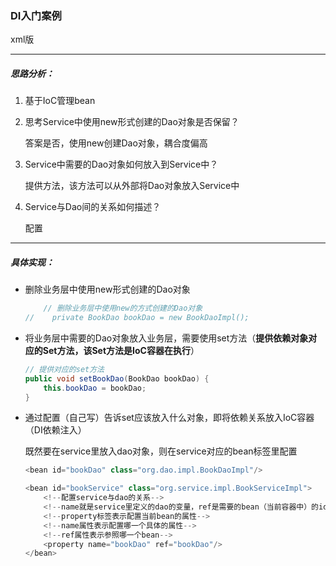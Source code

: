 ### DI入门案例

xml版

---------------

##### 思路分析：

1. 基于IoC管理bean

2. 思考Service中使用new形式创建的Dao对象是否保留？

   答案是否，使用new创建Dao对象，耦合度偏高

3. Service中需要的Dao对象如何放入到Service中？

   提供方法，该方法可以从外部将Dao对象放入Service中

4. Service与Dao间的关系如何描述？

   配置

-----------

##### 具体实现：

- 删除业务层中使用new形式创建的Dao对象

  ```java
      // 删除业务层中使用new的方式创建的Dao对象
  //    private BookDao bookDao = new BookDaoImpl();
  ```

- 将业务层中需要的Dao对象放入业务层，需要使用set方法（**提供依赖对象对应的Set方法，该Set方法是IoC容器在执行**）

  ```java
  // 提供对应的set方法
  public void setBookDao(BookDao bookDao) {
      this.bookDao = bookDao;
  }
  ```

- 通过配置（自己写）告诉set应该放入什么对象，即将依赖关系放入IoC容器（DI依赖注入）

  既然要在service里放入dao对象，则在service对应的bean标签里配置

  ```java
  <bean id="bookDao" class="org.dao.impl.BookDaoImpl"/>
  
  <bean id="bookService" class="org.service.impl.BookServiceImpl">
      <!--配置service与dao的关系-->
      <!--name就是service里定义的dao的变量，ref是需要的bean（当前容器中）的id-->
      <!--property标签表示配置当前bean的属性-->
      <!--name属性表示配置哪一个具体的属性-->
      <!--ref属性表示参照哪一个bean-->
      <property name="bookDao" ref="bookDao"/>
  </bean>
  ```


